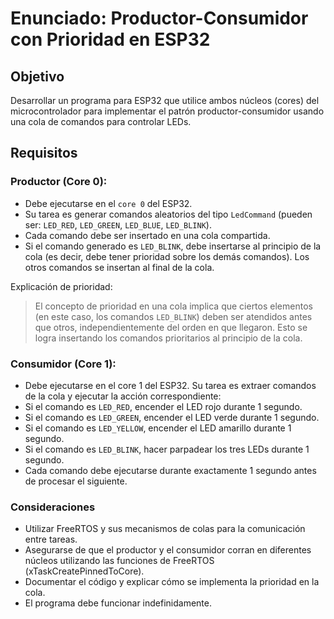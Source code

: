 # Enunciado: Productor-Consumidor con Prioridad en ESP32

## Objetivo

Desarrollar un programa para ESP32 que utilice ambos núcleos (cores) del microcontrolador para implementar el patrón productor-consumidor usando una cola de comandos para controlar LEDs.

## Requisitos

### Productor (Core 0):

- Debe ejecutarse en el `core 0` del ESP32.
- Su tarea es generar comandos aleatorios del tipo `LedCommand` (pueden ser: `LED_RED`, `LED_GREEN`, `LED_BLUE`, `LED_BLINK`).
- Cada comando debe ser insertado en una cola compartida.
- Si el comando generado es `LED_BLINK`, debe insertarse al principio de la cola (es decir, debe tener prioridad sobre los demás comandos). Los otros comandos se insertan al final de la cola.

Explicación de prioridad:

> El concepto de prioridad en una cola implica que ciertos elementos (en este caso, los comandos `LED_BLINK`) deben ser atendidos antes que otros, independientemente del orden en que llegaron. Esto se logra insertando los comandos prioritarios al principio de la cola.

### Consumidor (Core 1):

- Debe ejecutarse en el core 1 del ESP32.
  Su tarea es extraer comandos de la cola y ejecutar la acción correspondiente:
- Si el comando es `LED_RED`, encender el LED rojo durante 1 segundo.
- Si el comando es `LED_GREEN`, encender el LED verde durante 1 segundo.
- Si el comando es `LED_YELLOW`, encender el LED amarillo durante 1 segundo.
- Si el comando es `LED_BLINK`, hacer parpadear los tres LEDs durante 1 segundo.
- Cada comando debe ejecutarse durante exactamente 1 segundo antes de procesar el siguiente.

### Consideraciones

- Utilizar FreeRTOS y sus mecanismos de colas para la comunicación entre tareas.
- Asegurarse de que el productor y el consumidor corran en diferentes núcleos utilizando las funciones de FreeRTOS (xTaskCreatePinnedToCore).
- Documentar el código y explicar cómo se implementa la prioridad en la cola.
- El programa debe funcionar indefinidamente.
